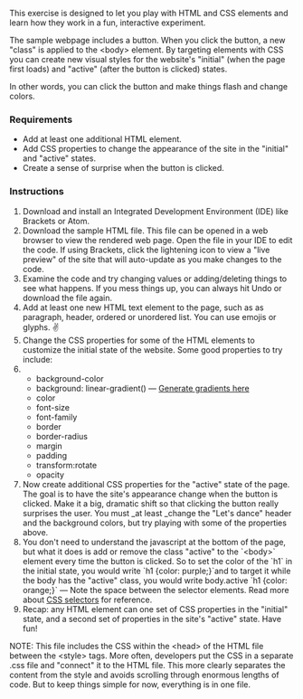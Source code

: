 This exercise is designed to let you play with HTML and CSS elements and learn how they work in a fun, interactive experiment.

The sample webpage includes a button. When you click the button, a new "class" is applied to the  &lt;body&gt; element. By targeting elements with CSS you can create new visual styles for the website's "initial" \(when the page first loads\) and "active" \(after the button is clicked\) states.

In other words, you can click the button and make things flash and change colors.

### Requirements

* Add at least one additional HTML element.
* Add CSS properties to change the appearance of the site in the "initial" and "active" states.
* Create a sense of surprise when the button is clicked.

### Instructions

1. Download and install an Integrated Development Environment \(IDE\) like Brackets or Atom.
2. Download the sample HTML file. This file can be opened in a web browser to view the rendered web page. Open the file in your IDE to edit the code. If using Brackets, click the lightening icon to view a "live preview" of the site that will auto-update as you make changes to the code.
3. Examine the code and try changing values or adding/deleting things to see what happens. If you mess things up, you can always hit Undo or download the file again.
4. Add at least one new HTML text element to the page, such as as paragraph, header, ordered or unordered list. You can use emojis or glyphs. ✌️
5. Change the CSS properties for some of the HTML elements to customize the initial state of the website. Some good properties to try include:
6. * background-color
   * background: linear-gradient\(\) — [Generate gradients here](https://cssgradient.io/)
   * color
   * font-size
   * font-family
   * border
   * border-radius
   * margin
   * padding
   * transform:rotate
   * opacity
7. Now create additional CSS properties for the "active" state of the page. The goal is to have the site's appearance change when the button is clicked. Make it a big, dramatic shift so that clicking the button really surprises the user. You must \_at least \_change the "Let's dance" header and the background colors, but try playing with some of the properties above.
8. You don't need to understand the javascript at the bottom of the page, but what it does is add or remove the class "active" to the \`&lt;body&gt;\` element every time the button is clicked. So to set the color of the \`h1\` in the initial state, you would write \`h1 {color: purple;}\`and to target it while the body has the "active" class, you would write body.active \`h1 {color: orange;}\` — Note the space between the selector elements. Read more about [CSS selectors](https://www.w3schools.com/csSref/css_selectors.asp) for reference.
9. Recap: any HTML element can one set of CSS properties in the "initial" state, and a second set of properties in the site's "active" state. Have fun!

NOTE: This file includes the CSS within the &lt;head&gt; of the HTML file between the &lt;style&gt; tags. More often, developers put the CSS in a separate .css file and "connect" it to the HTML file. This more clearly separates the content from the style and avoids scrolling through enormous lengths of code. But to keep things simple for now, everything is in one file.

